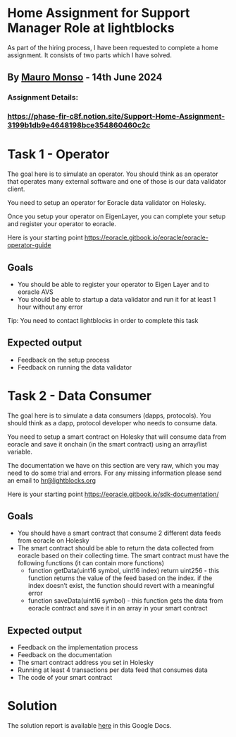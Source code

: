 # Home Assignment for Support Manager Role at lightblocks

As part of the hiring process, I have been requested to complete a home assignment. It consists of two parts which I have solved.
## By [Mauro Monso](https://www.linkedin.com/in/mauro-mons%C3%B3-1b9123b/) - 14th June 2024
### Assignment Details:
### https://phase-fir-c8f.notion.site/Support-Home-Assignment-3199b1db9e4648198bce354860460c2c


# Task 1 - Operator

The goal here is to simulate an operator. You should think as an operator that operates many external software and one of those is our data validator client.

You need to setup an operator for Eoracle data validator on Holesky.

Once you setup your operator on EigenLayer, you can complete your setup and register your operator to eoracle.

Here is your starting point https://eoracle.gitbook.io/eoracle/eoracle-operator-guide

## Goals

- You should be able to register your operator to Eigen Layer and to eoracle AVS
- You should be able to startup a data validator and run it for at least 1 hour without any error

Tip: You need to contact lightblocks in order to complete this task

## Expected output

- Feedback on the setup process
- Feedback on running the data validator

# Task 2 - Data Consumer

The goal here is to simulate a data consumers (dapps, protocols). You should think as a dapp, protocol developer who needs to consume data.

You need to setup a smart contract on Holesky that will consume data from eoracle and save it onchain (in the smart contract) using an array/list variable.

The documentation we have on this section are very raw, which you may need to do some trial and errors. For any missing information please send an email to [hr@lightblocks.org](mailto:hr@lightblocks.org)

Here is your starting point https://eoracle.gitbook.io/sdk-documentation/

## Goals

- You should have a smart contract that consume 2 different data feeds from eoracle on Holesky
- The smart contract should be able to return the data collected from eoracle based on their collecting time. The smart contract must have the following functions (it can contain more functions)
    - function getData(uint16 symbol, uint16 index) return uint256 - this function returns the value of the feed based on the index. if the index doesn’t exist, the function should revert with a meaningful error
    - function saveData(uint16 symbol) - this function gets the data from eoracle contract and save it in an array in your smart contract

## Expected output

- Feedback on the implementation process
- Feedback on the documentation
- The smart contract address you set in Holesky
- Running at least 4 transactions per data feed that consumes data
- The code of your smart contract


# Solution
The solution report is available [here](https://docs.google.com/document/d/17MLMz7zjKy1-J9iHSDH0sZQIZi4EEbjhKPUVdg9hJbU) in this Google Docs.
